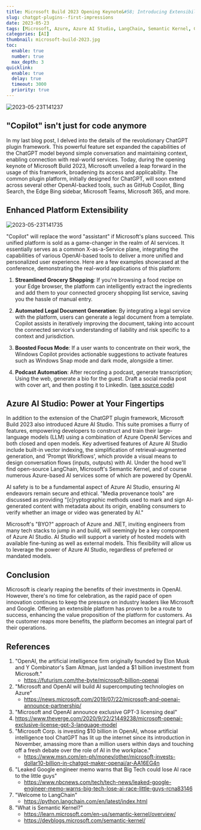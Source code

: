 ```yaml
---
title: Microsoft Build 2023 Opening Keynote&#58; Introducing Extensibility for OpenAI-Based Tools and Announcing Azure AI Studio
slug: chatgpt-plugins--first-impressions
date: 2023-05-23
tags: [Microsoft, Azure, Azure AI Studio, LangChain, Semantic Kernel, ChatGPT, OpenAI, AI, LLM, GPT-4, Plugins, Bing, Microsoft Teams, Microsoft 365]
categories: [AI]
thumbnail: microsoft-build-2023.jpg
toc:
  enable: true
  number: true
  max_depth: 3
quicklink:
  enable: true
  delay: true
  timeout: 3000
  priority: true
---
```


![2023-05-23T141237](2023-05-23T141237.png)

## "Copilot" isn't just for code anymore

In my last blog post, I delved into the details of the revolutionary ChatGPT plugin framework. This powerful feature set expanded the capabilities of the ChatGPT model beyond simple conversation and maintaining context, enabling connection with real-world services. Today, during the opening keynote of Microsoft Build 2023, Microsoft unveiled a leap forward in the usage of this framework, broadening its access and applicability. The common plugin platform, initially designed for ChatGPT, will soon extend across several other OpenAI-backed tools, such as GitHub Copilot, Bing Search, the Edge Bing sidebar, Microsoft Teams, Microsoft 365, and more.

## Enhanced Platform Extensibility

![2023-05-23T141735](2023-05-23T141735.png)

"Copilot" will replace the word "assistant" if Microsoft's plans succeed.  This unified platform is sold as a game-changer in the realm of AI services. It essentially serves as a common X-as-a-Service plane, integrating the capabilities of various OpenAI-based tools to deliver a more unified and personalized user experience. Here are a few examples showcased at the conference, demonstrating the real-world applications of this platform:

1. **Streamlined Grocery Shopping**: If you're browsing a food recipe on your Edge browser, the platform can intelligently extract the ingredients and add them to your connected grocery shopping list service, saving you the hassle of manual entry.

2. **Automated Legal Document Generation**: By integrating a legal service with the platform, users can generate a legal document from a template. Copilot assists in iteratively improving the document, taking into account the connected service's understanding of liability and risk specific to a context and jurisdiction.

3. **Boosted Focus Mode**: If a user wants to concentrate on their work, the Windows Copilot provides actionable suggestions to activate features such as Windows Snap mode and dark mode, alongside a timer.

4. **Podcast Automation**: After recording a podcast, generate transcription; Using the web, generate a bio for the guest.  Draft a social media post with cover art, and then posting it to LinkedIn. ([see source code](https://github.com/microsoft/PodcastCopilot))

## Azure AI Studio: Power at Your Fingertips

In addition to the extension of the ChatGPT plugin framework, Microsoft Build 2023 also introduced Azure AI Studio. This suite promises a flurry of features, empowering developers to construct and train their large-language models (LLM) using a combination of Azure OpenAI Services and both closed and open models. Key advertised features of Azure AI Studio include built-in vector indexing, the simplification of retrieval-augmented generation, and 'Prompt Workflows', which provide a visual means to design conversation flows (inputs, outputs) with AI. Under the hood we'll find open-source LangChain, Microsoft's Semantic Kernel, and of course numerous Azure-based AI services some of which are powered by OpenAI.

AI safety is to be a fundamental aspect of Azure AI Studio, ensuring AI endeavors remain secure and ethical.  "Media provenance tools" are discussed as providing "[c]ryptographic methods used to mark and sign Al-generated content with metadata about its origin, enabling consumers to verify whether an image or video was generated by AI."

Microsoft's "BYO?" approach of Azure and .NET, inviting engineers from many tech stacks to jump in and build, will seemingly be a key component of Azure AI Studio. AI Studio will support a variety of hosted models with available fine-tuning as well as external models. This flexibility will allow us to leverage the power of Azure AI Studio, regardless of preferred or mandated models.

## Conclusion

Microsoft is clearly reaping the benefits of their investments in OpenAI. However, there's no time for celebration, as the rapid pace of open innovation continues to keep the pressure on industry leaders like Microsoft and Google. Offering an extensible platform has proven to be a route to success, enhancing the value proposition of the platform for customers. As the customer reaps more benefits, the platform becomes an integral part of their operations.

## References

1. "OpenAI, the artificial intelligence firm originally founded by Elon Musk and Y Combinator's Sam Altman, just landed a $1 billion investment from Microsoft."
   - https://futurism.com/the-byte/microsoft-billion-openai
2. "Microsoft and OpenAI will build AI supercomputing technologies on Azure"
   - https://news.microsoft.com/2019/07/22/microsoft-and-openai-announce-partnership/
3. "Microsoft and OpenAI announce exclusive GPT-3 licensing deal"
4. https://www.theverge.com/2020/9/22/21449238/microsoft-openai-exclusive-license-gpt-3-language-model
5. "Microsoft Corp. is investing $10 billion in OpenAI, whose artificial intelligence tool ChatGPT has lit up the internet since its introduction in November, amassing more than a million users within days and touching off a fresh debate over the role of AI in the workplace."
   - https://www.msn.com/en-ph/money/other/microsoft-invests-dollar10-billion-in-chatgpt-maker-openai/ar-AA16EG4n
6. "Leaked Google engineer memo warns that Big Tech could lose AI race to the little guys"
   - https://www.nbcnews.com/tech/tech-news/leaked-google-engineer-memo-warns-big-tech-lose-ai-race-little-guys-rcna83146
7. "Welcome to LangChain"
   - https://python.langchain.com/en/latest/index.html
8. "What is Semantic Kernel?"
   - https://learn.microsoft.com/en-us/semantic-kernel/overview/
   - https://devblogs.microsoft.com/semantic-kernel/

